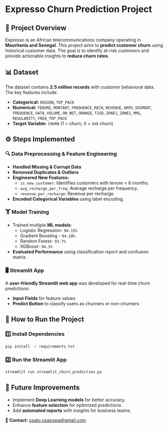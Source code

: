 # Expresso Churn Prediction Project

## 📌 Project Overview
Expresso is an African telecommunications company operating in **Mauritania and Senegal**. This project aims to **predict customer churn** using historical customer data. The goal is to identify at-risk customers and provide actionable insights to **reduce churn rates**.

## 📊 Dataset
The dataset contains **2.5 million records** with customer behavioral data. The key features include:
- **Categorical:** `REGION`, `TOP_PACK`
- **Numerical:** `TENURE`, `MONTANT`, `FREQUENCE_RECH`, `REVENUE`, `ARPU_SEGMENT`, `FREQUENCE`, `DATA_VOLUME`, `ON_NET`, `ORANGE`, `TIGO`, `ZONE1`, `ZONE2`, `MRG`, `REGULARITY`, `FREQ_TOP_PACK`
- **Target Variable:** `CHURN` (1 = churn, 0 = not churn)

## ⚙️ Steps Implemented
### 🔍 Data Preprocessing & Feature Engineering
- **Handled Missing & Corrupt Data**
- **Removed Duplicates & Outliers**
- **Engineered New Features:**
  - `is_new_customer`: Identifies customers with tenure < 6 months.
  - `avg_recharge_per_freq`: Average recharge per frequency.
  - `revenue_per_recharge`: Revenue per recharge.
- **Encoded Categorical Variables** using label encoding.

### 🏋️ Model Training
- Trained multiple **ML models**:
  - Logistic Regression- `94.15%`
  - Gradient Boosting - `94.28%`
  - Random Forest- `93.7%`
  - XGBoost- `94.3%`
- **Evaluated Performance** using classification report and confusion matrix.

### 🖥️ Streamlit App
A **user-friendly Streamlit web app** was developed for real-time churn predictions:
- **Input Fields** for feature values
- **Predict Button** to classify users as churners or non-churners


## 🚀 How to Run the Project
### 1️⃣ Install Dependencies
```bash
pip install -r requirements.txt
```
### 2️⃣ Run the Streamlit App
```bash
streamlit run streamlit_churn_prediction.py
```

## 📌 Future Improvements
- Implement **Deep Learning models** for better accuracy.
- Enhance **feature selection** for optimized predictions.
- Add **automated reports** with insights for business teams.

📩 **Contact:** osato.osazuwa@gmail.com

